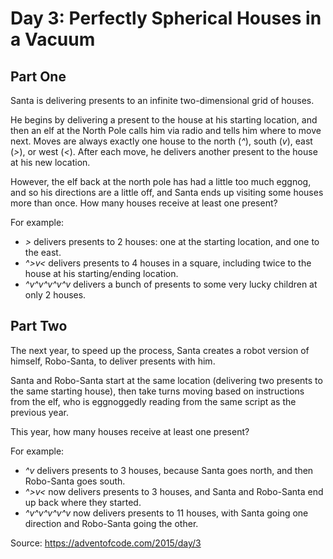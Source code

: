 # Day 3: Perfectly Spherical Houses in a Vacuum

## Part One

Santa is delivering presents to an infinite two-dimensional grid of houses.

He begins by delivering a present to the house at his starting location, and then an elf at the North Pole calls him via radio and tells him where to move next. Moves are always exactly one house to the north (_^_), south (_v_), east (_>_), or west (_<_). After each move, he delivers another present to the house at his new location.

However, the elf back at the north pole has had a little too much eggnog, and so his directions are a little off, and Santa ends up visiting some houses more than once. How many houses receive at least one present?

For example:

-   _>_ delivers presents to 2 houses: one at the starting location, and one to the east.
-   _^>v<_ delivers presents to 4 houses in a square, including twice to the house at his starting/ending location.
-   _^v^v^v^v^v_ delivers a bunch of presents to some very lucky children at only 2 houses.

## Part Two

The next year, to speed up the process, Santa creates a robot version of himself, Robo-Santa, to deliver presents with him.

Santa and Robo-Santa start at the same location (delivering two presents to the same starting house), then take turns moving based on instructions from the elf, who is eggnoggedly reading from the same script as the previous year.

This year, how many houses receive at least one present?

For example:

-   _^v_ delivers presents to 3 houses, because Santa goes north, and then Robo-Santa goes south.
-   _^>v<_ now delivers presents to 3 houses, and Santa and Robo-Santa end up back where they started.
-   _^v^v^v^v^v_ now delivers presents to 11 houses, with Santa going one direction and Robo-Santa going the other.

Source: https://adventofcode.com/2015/day/3

